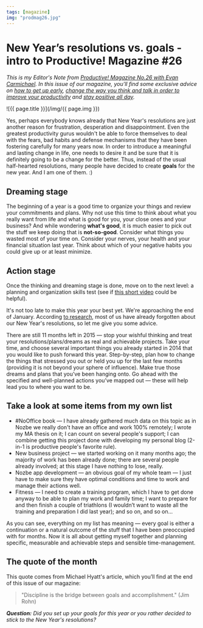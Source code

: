 ```yaml
---
tags: [magazine]
img: "prodmag26.jpg"
---
```


# New Year’s resolutions vs. goals - intro to Productive! Magazine #26

*This is my Editor's Note from [Productive! Magazine No.26 with Evan Carmichael][26]. In this issue of our magazine, you'll find some exclusive advice on [how to get up early][getup], [change the way you think and talk in order to improve your productivity][2coma5] and [stay positive all day][interv].*

<!--More-->

![{{ page.title }}](/img/{{ page.img }})

Yes, perhaps everybody knows already that New Year's resolutions are just another reason for frustration, desperation and disappointment. Even the greatest productivity gurus wouldn't be able to force themselves to deal with the fears, bad habits and defense mechanisms that they have been fostering carefully for many years now. In order to introduce a meaningful and lasting change in life, one needs to desire it and be sure that it is definitely going to be a change for the better. Thus, instead of the usual half-hearted resolutions, many people have decided to create **goals** for the new year. And I am one of them. :)



## Dreaming stage

The beginning of a year is a good time to organize your things and review your commitments and plans. Why not use this time to think about what you really want from life and what is good for you, your close ones and your business? And while wondering **what's good**, it is much easier to pick out the stuff we keep doing that is **not-so-good**. Consider what things you wasted most of your time on. Consider your nerves, your health and your financial situation last year. Think about which of your negative habits you could give up or at least minimize.

## Action stage

Once the thinking and dreaming stage is done, move on to the next level: a planning and organization skills test (see if [this short video][goals] could be helpful).

It's not too late to make this year your best yet. We're approaching the end of January. According [to research][res], most of us have already forgotten about our New Year's resolutions, so let me give you some advice.

There are still 11 months left in 2015 — stop your wishful thinking and treat your resolutions/plans/dreams as real and achievable projects. Take your time, and choose several important things you already started in 2014 that you would like to push forward this year. Step-by-step, plan how to change the things that stressed you out or held you up for the last few months (providing it is not beyond your sphere of influence). Make true those dreams and plans that you’ve been hanging onto. Go ahead with the specified and well-planned actions you’ve mapped out — these will help lead you to where you want to be.

## Take a look at some items from my own list

* #NoOffice book — I have already gathered much data on this topic as in Nozbe we really don't have an office and work 100% remotely; I wrote my MA thesis on it; I can count on several people's support; I can combine getting this project done with developing my personal blog (2-in-1 is productive people's favorite rule).
* New business project — we started working on it many months ago; the majority of work has been already done; there are several people already involved; at this stage I have nothing to lose, really.
* Nozbe app development — an obvious goal of my whole team — I just have to make sure they have optimal conditions and time to work and manage their actions well.
* Fitness — I need to create a training program, which I have to get done anyway to be able to plan my work and family time; I want to prepare for and then finish a couple of triathlons (I wouldn’t want to waste all the training and preparation I did last year); and so on, and so on...

As you can see, everything on my list has meaning — every goal is either a continuation or a natural outcome of the stuff that I have been preoccupied with for months. Now it is all about getting myself together and planning specific, measurable and achievable steps and sensible time-management.

## The quote of the month

This quote comes from Michael Hyatt's article, which you’ll find at the end of this issue of our magazine:

>"Discipline is the bridge between goals and accomplishment." (Jim Rohn)

***Question:*** *Did you set up your goals for this year or you rather decided to stick to the New Year's resolutions?*


[goals]: http://nozbe.com/blog/ny-goals
[26]: http://productivemag.com/26
[2coma5]: http://productivemag.com/26/two-and-a-half-words-that-will-improve-your-productivity
[getup]: http://productivemag.com/26/rising-early-a-step-by-step-guide
[interv]: http://productivemag.com/26/interview-with-evan-carmichael
[res]: http://www.reuters.com/article/2007/12/18/idUS132935+18-Dec-2007+BW20071218


[n]: https://michael.gratis/nozbe
